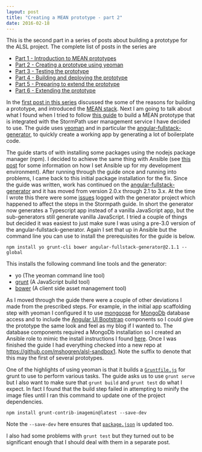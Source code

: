 ```yaml
---
layout: post
title: "Creating a MEAN prototype - part 2"
date: 2016-02-18
---
```

This is the second part in a series of posts about building a prototype for the ALSL project.  The complete list of posts in the series are

- [Part 1 - Introduction to MEAN prototypes](/2016/02/15/creating-a-mean-prototype-1.html)
- [Part 2 - Creating a prototype using yeoman](/2016/02/18/creating-a-mean-prototype-2.html)
- [Part 3 - Testing the prototype](/2016/02/19/creating-a-mean-prototype-3.html)
- [Part 4 - Building and deploying the prototype](/2016/02/22/creating-a-mean-prototype-4.html)
- [Part 5 - Preparing to extend the prototype](/2016/02/25/creating-a-mean-prototype-5.html)
- [Part 6 - Extending the prototype](/2016/03/08/creating-a-mean-prototype-6.html)

<!--excerpt.start-->
In the [first post in this series](/2016/02/15/creating-a-mean-prototype-1.html) discussed the some of the reasons for building a prototype, and introduced the [MEAN stack](https://en.wikipedia.org/wiki/MEAN_(software_bundle)).
Next I am going to talk about what I found when I tried to follow [this guide](http://docs.stormpath.com/angularjs/guide/) to build a MEAN prototype that is integrated with the StormPath user management service I have decided to use. The guide uses [yeoman](http://yeoman.io) and in particular the [angular-fullstack-generator](https://github.com/angular-fullstack/generator-angular-fullstack), to quickly create a working app by generating a lot of boilerplate code.
<!--excerpt.end-->
The guide starts of with installing some packages using the nodejs package manager (npm).  I decided to achieve the same thing with Ansible (see [this post](/2016/02/10/bootstrapping-the-development-environment-3.html) for some information on how I set Ansible up for my development environment).  After running through the guide once and running into problems, I came back to this initial package installation for the fix.  Since the guide was written, work has continued on the [angular-fullstack-generator](https://github.com/angular-fullstack/generator-angular-fullstack) and it has moved from version 2.0.x through 2.1 to 3.x.  At the time I wrote this there were some [issues](https://github.com/angular-fullstack/generator-angular-fullstack/issues/1015) logged with the generator project which happened to affect the steps in the Stormpath guide.  In short the generator now generates a Typescript app instead of a vanilla JavaScript app, but the sub-generators still generate vanilla JavaScript.  I tried a couple of things but decided it was easiest to just make sure I was using a pre-3.0 version of the angular-fullstack-generator.  Again I set that up in Ansible but the command line you can use to install the prerequisites for the guide is below.

```
npm install yo grunt-cli bower angular-fullstack-generator@2.1.1 --global
```

This installs the following command line tools and the generator:

- yo (The yeoman command line tool)
- [grunt](http://gruntjs.com/) (A JavaScript build tool)
- <a href="https://bower.io/" data-proofer-ignore>bower</a> (A client side asset management tool)

As I moved through the guide there were a couple of other deviations I made from the prescribed steps.  For example, in the initial app scaffolding step with yeoman I configured it to use [mongoose](http://mongoosejs.com/) for [MongoDb](https://www.mongodb.com/) database access and to include the [Angular UI Bootstrap](https://angular-ui.github.io/bootstrap/) components so I could give the prototype the same look and feel as my blog if I wanted to.  The database components required a MongoDb installation so I created an Ansible role to mimic the install instructions I found [here](https://docs.mongodb.org/manual/tutorial/install-mongodb-on-ubuntu/).  Once I was finished the guide I had everything checked into a new repo at https://github.com/mshogren/alsl-sandbox1.  Note the suffix to denote that this may the first of several prototypes.

One of the highlights of using yeoman is that it builds a [`Gruntfile.js`](https://github.com/mshogren/alsl-sandbox1/blob/master/Gruntfile.js) for grunt to use to perform various tasks.  The guide asks us to use `grunt serve` but I also want to make sure that `grunt build` and `grunt test` do what I expect. In fact I found that the build step failed in attempting to minify the image files until I ran this command to update one of the project dependencies.

```
npm install grunt-contrib-imagemin@latest --save-dev
```
Note the `--save-dev` here ensures that [`package.json`](https://github.com/mshogren/alsl-sandbox1/blob/master/package.json) is updated too.

I also had some problems with `grunt test` but they turned out to be significant enough that I should deal with them in a separate post.
